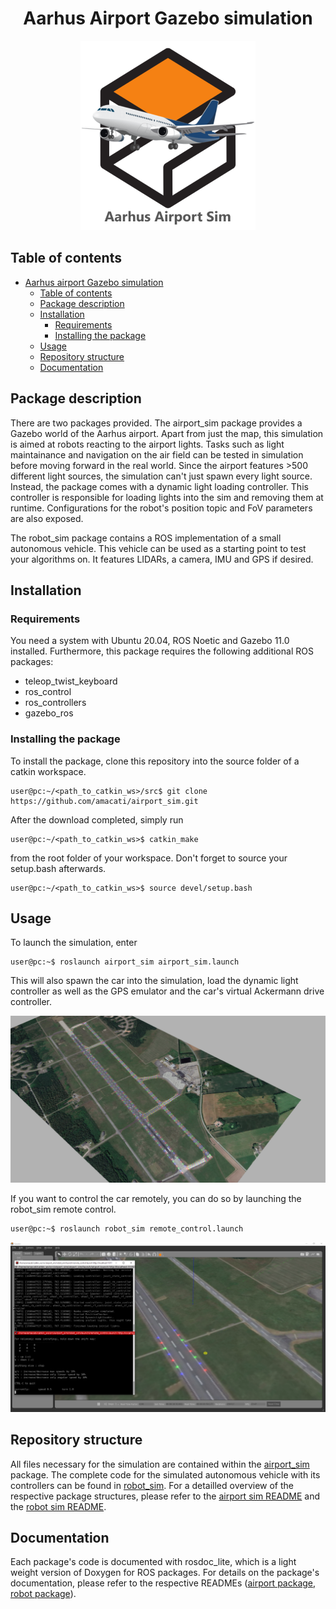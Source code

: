 <div align="center">

# Aarhus Airport Gazebo simulation

![Aarhus logo](/media/logo_small.png "Aarhus airport sim logo")
</div>

## Table of contents

- [Aarhus airport Gazebo simulation](#aarhus-airport-gazebo-simulation)
  * [Table of contents](#table-of-contents)
  * [Package description](#package-description)
  * [Installation](#installation)
    + [Requirements](#requirements)
    + [Installing the package](#installing-the-package)
  * [Usage](#usage)
  * [Repository structure](#repository-structure)
  * [Documentation](#documentation)  

## Package description

There are two packages provided. The airport_sim package provides a Gazebo world of the Aarhus airport. Apart from just the map, this simulation is aimed at robots reacting to the airport lights. Tasks such as light maintainance and navigation on the air field can be tested in simulation before moving forward in the real world. Since the airport features >500 different light sources, the simulation can't just spawn every light source. Instead, the package comes with a dynamic light loading controller. This controller is responsible for loading lights into the sim and removing them at runtime. Configurations for the robot's position topic and FoV parameters are also exposed.

The robot_sim package contains a ROS implementation of a small autonomous vehicle. This vehicle can be used as a starting point to test your algorithms on. It features LIDARs, a camera, IMU and GPS if desired.

## Installation

### Requirements

You need a system with Ubuntu 20.04, ROS Noetic and Gazebo 11.0 installed. Furthermore, this package requires the following additional ROS packages:
- teleop_twist_keyboard
- ros_control
- ros_controllers
- gazebo_ros

### Installing the package
To install the package, clone this repository into the source folder of a catkin workspace. 
```console
user@pc:~/<path_to_catkin_ws>/src$ git clone https://github.com/amacati/airport_sim.git
```

After the download completed, simply run 
```console
user@pc:~/<path_to_catkin_ws>$ catkin_make
```
from the root folder of your workspace. Don't forget to source your setup.bash afterwards.
```console
user@pc:~/<path_to_catkin_ws>$ source devel/setup.bash
```

## Usage

To launch the simulation, enter
```console
user@pc:~$ roslaunch airport_sim airport_sim.launch
```
This will also spawn the car into the simulation, load the dynamic light controller as well as the GPS emulator and the car's virtual Ackermann drive controller. 

<div align="center">

![Airport with all lights enabled](/media/airport_full.png "Airport with all lights enabled")
</div>

If you want to control the car remotely, you can do so by launching the robot_sim remote control.
```console
user@pc:~$ roslaunch robot_sim remote_control.launch
```
<div align="center">

![Dynamic light loading and remote control](/media/airport_dynamic.png "Dynamic light loading and remote control")
</div>

## Repository structure

All files necessary for the simulation are contained within the [airport_sim](/airport_sim) package. The complete code for the simulated autonomous vehicle with its controllers can be found in [robot_sim](/robot_sim). For a detailled overview of the respective package structures, please refer to the [airport sim README](/airport_sim/README.md) and the [robot sim README](/robot_sim/README.md).

## Documentation

Each package's code is documented with rosdoc_lite, which is a light weight version of Doxygen for ROS packages. For details on the package's documentation, please refer to the respective READMEs ([airport package](/airport_sim/README.md), [robot package](/robot_sim/README.md)).